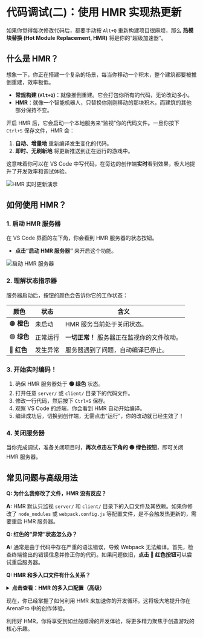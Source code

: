 # 代码调试(二)：使用 HMR 实现热更新

如果你觉得每次修改代码后，都要手动按 `Alt+Q` 重新构建项目很麻烦，那么 **热模块替换 (Hot Module Replacement, HMR)** 将是你的“超级加速器”。

## 什么是 HMR？

想象一下，你正在搭建一个复杂的场景，每当你移动一个积木，整个建筑都要被推倒重建，效率极低。

- **常规构建 (`Alt+Q`)**：就像推倒重建。它会打包你所有的代码，无论改动多小。
- **HMR**：就像一个智能机器人，只替换你刚刚移动的那块积木，而建筑的其他部分保持不变。

开启 HMR 后，它会启动一个本地服务来“监视”你的代码文件。一旦你按下 `Ctrl+S` 保存文件，HMR 会：

1.  **自动、增量地** 重新编译发生变化的代码。
2.  **即时、无刷新地** 将更新推送到正在运行的游戏中。

这意味着你可以在 VS Code 中写代码，在旁边的创作端**实时**看到效果，极大地提升了开发效率和调试体验。

![HMR 实时更新演示](https://static.codemao.cn/pickduck/HJBNk__g1x.gif?hash=Fq9hwMXyh-2yGkZY1t42TXPsw57i)

## 如何使用 HMR？

### 1. 启动 HMR 服务器

在 VS Code 界面的左下角，你会看到 HMR 服务器的状态按钮。

- **点击“启动 HMR 服务器”** 来开启这个功能。

![启动 HMR 服务器](/QQ20241128-233644.png)

### 2. 理解状态指示器

服务器启动后，按钮的颜色会告诉你它的工作状态：

| 颜色        | 状态     | 含义                                        |
| ----------- | -------- | ------------------------------------------- |
| 🟠 **橙色** | 未启动   | HMR 服务当前处于关闭状态。                  |
| 🟢 **绿色** | 正常运行 | **一切正常！** 服务器正在监视你的文件改动。 |
| 🔴 **红色** | 发生异常 | 服务器遇到了问题，自动编译已停止。          |

### 3. 开始实时编码！

1.  确保 HMR 服务器处于 **🟢 绿色** 状态。
2.  打开任意 `server/` 或 `client/` 目录下的代码文件。
3.  修改一行代码，然后按下 `Ctrl+S` 保存。
4.  观察 VS Code 的终端，你会看到 HMR 自动开始编译。
5.  编译成功后，切换到创作端，无需点击“运行”，你的改动就已经生效了！

### 4. 关闭服务器

当你完成调试，准备关闭项目时，**再次点击左下角的 🟢 绿色按钮**，即可关闭 HMR 服务器。

## 常见问题与高级用法

**Q: 为什么我修改了文件，HMR 没有反应？**

**A:** HMR 默认只监视 `server/` 和 `client/` 目录下的入口文件及其依赖。如果你修改了 `node_modules` 或 `webpack.config.js` 等配置文件，是不会触发热更新的，需要重启 HMR 服务器。

**Q: 红色的“异常”状态怎么办？**

**A:** 通常是由于代码中存在严重的语法错误，导致 Webpack 无法编译。首先，检查终端输出的错误信息并修正你的代码。如果问题依旧，**点击 🔴 红色按钮**可以尝试重启服务器。

**Q: HMR 和多入口文件有什么关系？**

<details>
<summary><b>点击查看：HMR 的多入口配置（高级）</b></summary>

HMR 的一个强大之处在于它能同时监视多个独立的入口文件，这对于大型项目中的**代码分离**至关重要。

你可以在 `dao3.config.json` 的 `outputAndUpdate` 数组中配置多个入口：

```jsonc
// dao3.config.json
"outputAndUpdate": [
    // 入口一：打包主要的业务逻辑
    {
      "name": "bundle.js",
      "serverEntry": "src/App.ts",
      "clientEntry": "src/clientApp.ts"
    },
    // 入口二：打包一个独立的管理工具
    {
      "name": "admin-tool.js",
      "serverEntry": "src/admin/index.ts"
    }
]
```

- **完整构建 (`Alt+Q`)**：只会构建数组中的**第一项** (`bundle.js`)。
- **HMR 模式**：会同时监视和构建数组中的**所有项**。当你修改 `src/admin/index.ts` 时，只有 `admin-tool.js` 会被重新编译和热更新。

这种方式非常适合将核心玩法、活动玩法、管理工具等模块分离开，实现更高效的开发和加载。

</details>

现在，你已经掌握了如何利用 HMR 来加速你的开发循环。这将极大地提升你在 ArenaPro 中的创作体验。

利用好 HMR，你将享受到如丝般顺滑的开发体验，将更多精力聚焦于创造游戏的核心乐趣。
<br/>
<br/>
<br/>
